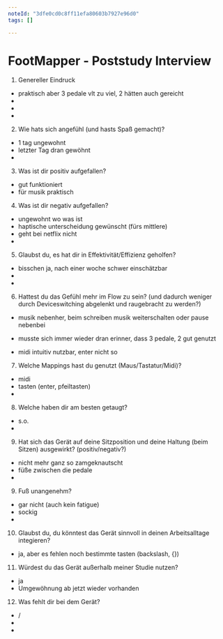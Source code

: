 ```yaml
---
noteId: "3dfe0cd0c8ff11efa80603b7927e96d0"
tags: []

---
```


# FootMapper - Poststudy Interview
01. Genereller Eindruck
- praktisch aber 3 pedale vlt zu viel, 2 hätten auch gereicht
- 
- 
- 

02. Wie hats sich angefühl (und hasts Spaß gemacht)?
- 1 tag ungewohnt 
- letzter Tag dran gewöhnt
- 

03. Was ist dir positiv aufgefallen?
- gut funktioniert
- für musik praktisch 

04. Was ist dir negativ aufgefallen?
- ungewohnt wo was ist
- haptische unterscheidung gewünscht (fürs mittlere)
- geht bei netflix nicht
- 

05. Glaubst du, es hat dir in Effektivität/Effizienz geholfen? 
- bisschen ja, nach einer woche schwer einschätzbar
-
- 

06. Hattest du das Gefühl mehr im Flow zu sein? (und dadurch weniger durch Deviceswitching abgelenkt und raugebracht zu werden?)
- musik nebenher, beim schreiben musik weiterschalten oder pause nebenbei


- musste sich immer wieder dran erinner, dass 3 pedale, 2 gut genutzt 
- midi intuitiv nutzbar, enter nicht so  

07. Welche Mappings hast du genutzt (Maus/Tastatur/Midi)?
- midi
- tasten (enter, pfeiltasten)
- 

08. Welche haben dir am besten getaugt?
- s.o.
- 

09. Hat sich das Gerät auf deine Sitzposition und deine Haltung (beim Sitzen) ausgewirkt? (positiv/negativ?)
- nicht mehr ganz so zamgeknautscht
- füße zwischen die pedale
- 

09. Fuß unangenehm?
- gar nicht (auch kein fatigue)
- sockig
- 

10. Glaubst du, du könntest das Gerät sinnvoll in deinen Arbeitsalltage integieren?
- ja, aber es fehlen noch bestimmte tasten (backslash, {})

11. Würdest du das Gerät außerhalb meiner Studie nutzen? 
- ja 
- Umgewöhnung ab jetzt wieder vorhanden

12. Was fehlt dir bei dem Gerät?
- /
- 
- 

